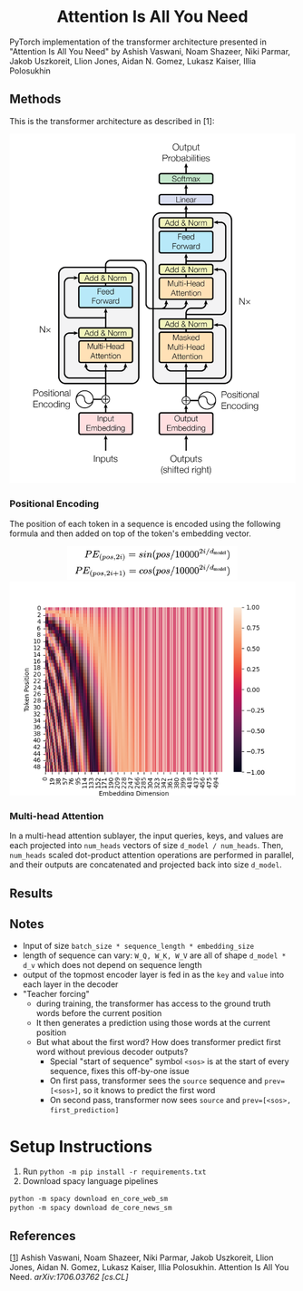 <h1 align="center">Attention Is All You Need</h1>
PyTorch implementation of the transformer architecture presented in "Attention Is All You Need" 
by Ashish Vaswani, Noam Shazeer, Niki Parmar, Jakob Uszkoreit, Llion Jones, Aidan N. Gomez, 
Lukasz Kaiser, Illia Polosukhin


## Methods
This is the transformer architecture as described in [1]:
<div align="center">
  <img src="docs/architecture.png" width="600px" />
</div>


### Positional Encoding
The position of each token in a sequence is encoded using the following formula and then
added on top of the token's embedding vector.

<div align="center">
  <img src="docs/pos_encoding_formula.png" width="300px" />
</div>

<div align="center">
  <img src="docs/positional_encoding.png" width="600px" />
</div>


### Multi-head Attention
In a multi-head attention sublayer, the input queries, keys, and values are each projected into 
`num_heads` vectors of size `d_model / num_heads`. Then, `num_heads` scaled dot-product
attention operations are performed in parallel, and their outputs are concatenated and projected back into 
size `d_model`.


## Results


## Notes
- Input of size `batch_size * sequence_length * embedding_size`
- length of sequence can vary: `W_Q, W_K, W_V` are all of shape `d_model * d_v` which does not depend on sequence length
- output of the topmost encoder layer is fed in as the `key` and `value` into each layer in the decoder
- "Teacher forcing"
  - during training, the transformer has access to the ground truth words before the current position
  - It then generates a prediction using those words at the current position
  - But what about the first word? How does transformer predict first word without previous decoder outputs?
    - Special "start of sequence" symbol `<sos>` is at the start of every sequence, fixes this off-by-one issue
    - On first pass, transformer sees the `source` sequence and `prev=[<sos>]`, so it knows to predict the first word
    - On second pass, transformer now sees `source` and `prev=[<sos>, first_prediction]`


# Setup Instructions
1. Run `python -m pip install -r requirements.txt`
2. Download spacy language pipelines
```
python -m spacy download en_core_web_sm
python -m spacy download de_core_news_sm
```

## References

[[1](https://arxiv.org/abs/1706.03762)] 
Ashish Vaswani, Noam Shazeer, Niki Parmar, Jakob Uszkoreit, Llion Jones, Aidan N. Gomez, Lukasz Kaiser, Illia Polosukhin.
Attention Is All You Need. 
_arXiv:1706.03762 [cs.CL]_
